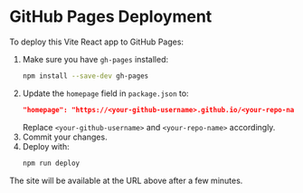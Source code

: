# GitHub Pages Deployment

To deploy this Vite React app to GitHub Pages:

1. Make sure you have `gh-pages` installed:
   ```sh
   npm install --save-dev gh-pages
   ```
2. Update the `homepage` field in `package.json` to:
   ```json
   "homepage": "https://<your-github-username>.github.io/<your-repo-name>"
   ```
   Replace `<your-github-username>` and `<your-repo-name>` accordingly.
3. Commit your changes.
4. Deploy with:
   ```sh
   npm run deploy
   ```

The site will be available at the URL above after a few minutes.
